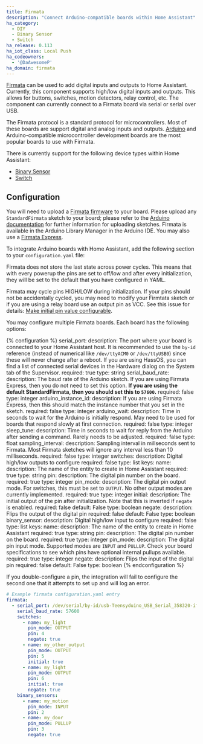 ```yaml
---
title: Firmata
description: "Connect Arduino-compatible boards within Home Assistant"
ha_category:
  - DIY
  - Binary Sensor
  - Switch
ha_release: 0.113
ha_iot_class: Local Push
ha_codeowners:
  - '@DaAwesomeP'
ha_domain: firmata
---
```


[Firmata](https://github.com/firmata/protocol) can be used to add digital inputs and outputs to Home Assistant. Currently, this component supports high/low digital inputs and outputs. This allows for buttons, switches, motion detectors, relay control, etc. The component can currently connect to a Firmata board via serial or serial over USB.

The Firmata protocol is a standard protocol for microcontrollers. Most of these boards are support digital and analog inputs and outputs. [Arduino](https://www.arduino.cc/) and Arduino-compatible microcontroller development boards are the most popular boards to use with Firmata.

There is currently support for the following device types within Home Assistant:

- [Binary Sensor](#binary_sensor)
- [Switch](#switches)

## Configuration

You will need to upload a [Firmata firmware](https://github.com/firmata/) to your board. Please upload any `StandardFirmata` sketch to your board; please refer to the [Arduino documentation](https://www.arduino.cc/en/Main/Howto) for further information for uploading sketches. Firmata is available in the Arduino Library Manager in the Arduino IDE. You may also use a [Firmata Express](https://github.com/MrYsLab/FirmataExpress).

To integrate Arduino boards with Home Assistant, add the following section to your `configuration.yaml` file:

<div class='note warning'>
Firmata does not store the last state across power cycles. This means that with every powerup the pins are set to off/low and after every initialization, they will be set to the default that you have configured in YAML.
</div>

<div class='note warning'>

Firmata may cycle pins HIGH/LOW during initialization. If your pins should not be accidentally cycled, you may need to modify your Firmtata sketch or if you are using a relay board use an output pin as VCC. See this issue for details: [Make initial pin value configurable](https://github.com/firmata/arduino/issues/166).

</div>

You may configure multiple Firmata boards. Each board has the following options:

{% configuration %}
serial_port:
  description: The port where your board is connected to your Home Assistant host. It is recommended to use the `by-id` reference (instead of numerical like `/dev/ttyACM0` or `/dev/ttyUSB0`) since these will never change after a reboot. If you are using HassOS, you can find a list of connected serial devices in the Hardware dialog on the System tab of the Supervisor.
  required: true
  type: string
serial_baud_rate:
  description: The baud rate of the Arduino sketch. If you are using Firmata Express, then you do not need to set this option. **If you are using the default StandardFirmata, then you should set this to `57600`.**
  required: false
  type: integer
arduino_instance_id:
  description: If you are using Firmata Express, then this should match the instance number that you set in the sketch.
  required: false
  type: integer
arduino_wait:
  description: Time in seconds to wait for the Arduino is initially respond. May need to be used for boards that respond slowly at first connection.
  required: false
  type: integer
sleep_tune:
  description: Time in seconds to wait for reply from the Arduino after sending a command. Rarely needs to be adjusted.
  required: false
  type: float
sampling_interval:
  description: Sampling interval in millseconds sent to Firmata. Most Firmata sketches will ignore any interval less than 10 milliseconds.
  required: false
  type: integer
switches:
  description: Digital high/low outputs to configure
  required: false
  type: list
  keys:
    name:
      description: The name of the entity to create in Home Assistant
      required: true
      type: string
    pin:
      description: The digital pin number on the board.
      required: true
      type: integer
    pin_mode:
      description: The digital pin output mode. For switches, this must be set to `OUTPUT`. No other output modes are currently implemented.
      required: true
      type: integer
    initial:
      description: The initial output of the pin after initialization. Note that this is inverted if `negate` is enabled.
      required: false
      default: False
      type: boolean
    negate:
      description: Flips the output of the digital pin
      required: false
      default: False
      type: boolean
binary_sensor:
  description: Digital high/low input to configure
  required: false
  type: list
  keys:
    name:
      description: The name of the entity to create in Home Assistant
      required: true
      type: string
    pin:
      description: The digital pin number on the board.
      required: true
      type: integer
    pin_mode:
      description: The digital pin input mode. Supported modes are `INPUT` and `PULLUP`. Check your board specifications to see which pins have optional internal pullups available.
      required: true
      type: integer
    negate:
      description: Flips the input of the digital pin
      required: false
      default: False
      type: boolean
{% endconfiguration %}

<div class='note'>
If you double-configure a pin, the integration will fail to configure the second one that it attempts to set up and will log an error.
</div>

```yaml
# Example firmata configuration.yaml entry
firmata:
  - serial_port: /dev/serial/by-id/usb-Teensyduino_USB_Serial_358320-if00
    serial_baud_rate: 57600
    switches:
      - name: my_light
        pin_mode: OUTPUT
        pin: 4
        negate: true
      - name: my_other_output
        pin_mode: OUTPUT
        pin: 5
        initial: true
      - name: my_light
        pin_mode: OUTPUT
        pin: 6
        initial: true
        negate: true
    binary_sensors:
      - name: my_motion
        pin_mode: INPUT
        pin: 2
      - name: my_door
        pin_mode: PULLUP
        pin: 3
        negate: true
```
